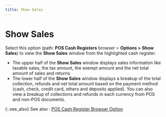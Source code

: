 ```yaml
---
title: Show Sales
---
```


# Show Sales


Select this option (path: **POS Cash 
 Registers** browser > **Options 
 &gt; Show Sales**) to view the **Show 
 Sales** window from the highlighted cash register.

- The upper half  of the **Show Sales** window displays  sales information like taxable sales, the tax amount, the exempt amount  and the net total amount of sales and returns.
- The lower half  of the **Show Sales** window displays  a breakup of the total collection, refunds and net total amount based  on the payment method (cash, check, credit card, others and deposits applied).  You can also view a breakup of collections and refunds in each currency  from POS and non-POS documents.



{:.see_also}
See also
: [POS  Cash Register Browser Option]({{site.pos_baseurl}}/pos-trans/create-pos-doc/pos-cash-registers-browser/options/pos_cash_registers_browser_options.html)
